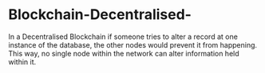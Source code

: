 # Blockchain-Decentralised-
In a Decentralised Blockchain if someone tries to alter a record at one instance of the database, the other nodes would prevent it from happening. This way, no single node within the network can alter information held within it.
